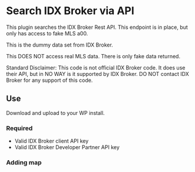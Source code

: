 # Search IDX Broker via API

This plugin searches the IDX Broker Rest API. This endpoint is in place, but only has access to fake MLS a00.

This is the dummy data set from IDX Broker.

This DOES NOT access real MLS data. There is only fake data returned.

Standard Disclaimer: This code is not official IDX Broker code. It does use their API, but in NO WAY is it supported by IDX Broker. DO NOT contact IDX Broker for any support of this code.

## Use

Download and upload to your WP install.

### Required

* Valid IDX Broker client API key
* Valid IDX Broker Developer Partner API key

### Adding map
